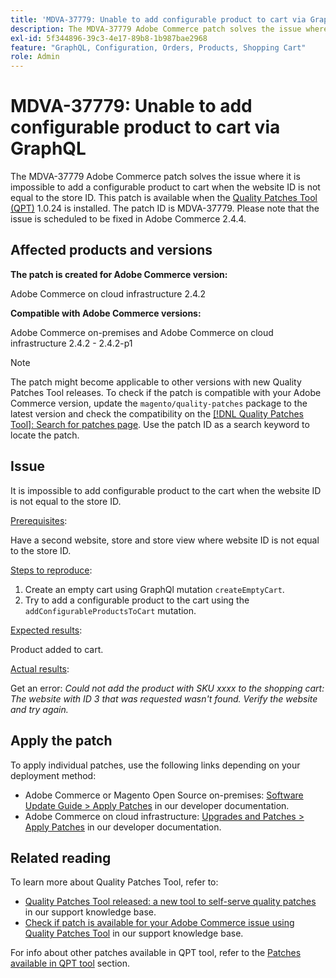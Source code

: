 ```yaml
---
title: 'MDVA-37779: Unable to add configurable product to cart via GraphQL'
description: The MDVA-37779 Adobe Commerce patch solves the issue where it is impossible to add a configurable product to cart when the website ID is not equal to the store ID. This patch is available when the [Quality Patches Tool (QPT)](/help/announcements/adobe-commerce-announcements/magento-quality-patches-released-new-tool-to-self-serve-quality-patches.md) 1.0.24 is installed. The patch ID is MDVA-37779. Please note that the issue is scheduled to be fixed in Adobe Commerce 2.4.4. 
exl-id: 5f344896-39c3-4e17-89b8-1b987bae2968
feature: "GraphQL, Configuration, Orders, Products, Shopping Cart"
role: Admin
---
```

# MDVA-37779: Unable to add configurable product to cart via GraphQL

The MDVA-37779 Adobe Commerce patch solves the issue where it is impossible to add a configurable product to cart when the website ID is not equal to the store ID. This patch is available when the [Quality Patches Tool (QPT)](/help/announcements/adobe-commerce-announcements/magento-quality-patches-released-new-tool-to-self-serve-quality-patches.md) 1.0.24 is installed. The patch ID is MDVA-37779. Please note that the issue is scheduled to be fixed in Adobe Commerce 2.4.4.

## Affected products and versions

**The patch is created for Adobe Commerce version:**

Adobe Commerce on cloud infrastructure 2.4.2

**Compatible with Adobe Commerce versions:**

Adobe Commerce on-premises and Adobe Commerce on cloud infrastructure 2.4.2 - 2.4.2-p1

>[!NOTE]
>
>The patch might become applicable to other versions with new Quality Patches Tool releases. To check if the patch is compatible with your Adobe Commerce version, update the `magento/quality-patches` package to the latest version and check the compatibility on the [[!DNL Quality Patches Tool]: Search for patches page](https://devdocs.magento.com/quality-patches/tool.html#patch-grid). Use the patch ID as a search keyword to locate the patch.

## Issue

It is impossible to add configurable product to the cart when the website ID is not equal to the store ID.

<u>Prerequisites</u>:

Have a second website, store and store view where website ID is not equal to the store ID.

<u>Steps to reproduce</u>:

1. Create an empty cart using GraphQl mutation `createEmptyCart`.
1. Try to add a configurable product to the cart using the `addConfigurableProductsToCart` mutation.

<u>Expected results</u>:

Product added to cart.

<u>Actual results</u>:

Get an error: *Could not add the product with SKU xxxx to the shopping cart: The website with ID 3 that was requested wasn't found. Verify the website and try again.*

## Apply the patch

To apply individual patches, use the following links depending on your deployment method:

* Adobe Commerce or Magento Open Source on-premises: [Software Update Guide > Apply Patches](https://devdocs.magento.com/guides/v2.4/comp-mgr/patching/mqp.html) in our developer documentation.
* Adobe Commerce on cloud infrastructure: [Upgrades and Patches > Apply Patches](https://devdocs.magento.com/cloud/project/project-patch.html) in our developer documentation.


## Related reading

To learn more about Quality Patches Tool, refer to:

* [Quality Patches Tool released: a new tool to self-serve quality patches](/help/announcements/adobe-commerce-announcements/magento-quality-patches-released-new-tool-to-self-serve-quality-patches.md) in our support knowledge base.
* [Check if patch is available for your Adobe Commerce issue using Quality Patches Tool](/help/support-tools/patches-available-in-qpt-tool/check-patch-for-magento-issue-with-magento-quality-patches.md) in our support knowledge base.

For info about other patches available in QPT tool, refer to the [Patches available in QPT tool](https://support.magento.com/hc/en-us/sections/360010506631-Patches-available-in-QPT-tool-) section.
